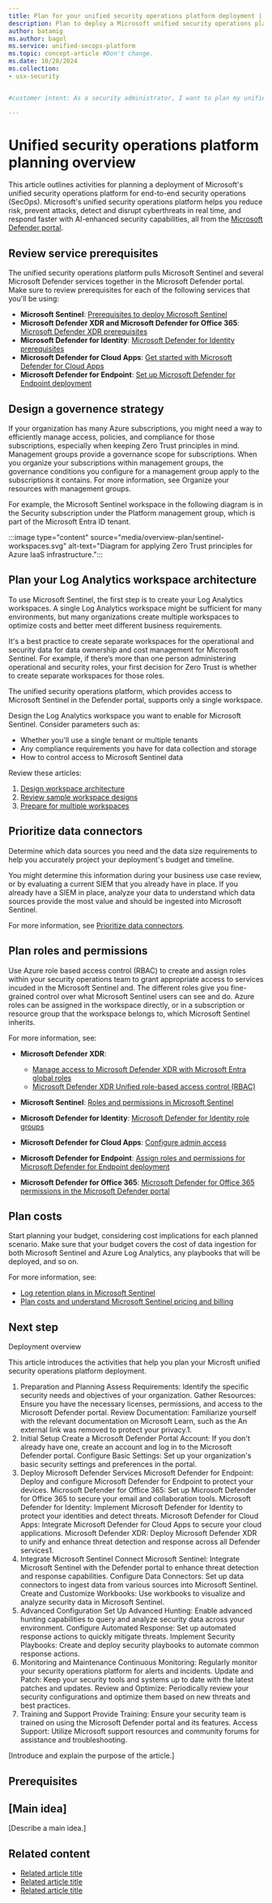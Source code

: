 ```yaml
---
title: Plan for your unified security operations platform deployment | Microsoft Defender
description: Plan to deploy a Microsoft unified security operations platform with the Microsoft Defender portal, Microsoft Sentinel, and other Microsoft Defender services.
author: batamig
ms.author: bagol
ms.service: unified-secops-platform
ms.topic: concept-article #Don't change.
ms.date: 10/28/2024
ms.collection:
- usx-security


#customer intent: As a security administrator, I want to plan my unified security operations platform deployment so that I can access Microsoft Sentinel services together with other Microsoft Defender services in the Microsoft Defender portal.

---
```


<!-- --------------------------------------

- Use this template with pattern instructions for:

Concept

- Before you sign off or merge:

Remove all comments except the customer intent.

- Feedback:

https://aka.ms/patterns-feedback

-->


# Unified security operations platform planning overview

This article outlines activities for planning a deployment of Microsoft's unified security operations platform for end-to-end security operations (SecOps). Microsoft's unified security operations platform helps you reduce risk, prevent attacks, detect and disrupt cyberthreats in real time, and respond faster with AI-enhanced security capabilities, all from the [Microsoft Defender portal](https://security.microsoft.com).

<!--need to update links so that they stay in the TOC if we're including them-->

## Review service prerequisites

The unified security operations platform pulls Microsoft Sentinel and several Microsoft Defender services together in the Microsoft Defender portal. Make sure to review prerequisites for each of the following services that you'll be using:

- **Microsoft Sentinel**: [Prerequisites to deploy Microsoft Sentinel](/azure/sentinel/prerequisites)
- **Microsoft Defender XDR and Microsoft Defender for Office 365**: [Microsoft Defender XDR prerequisites](/defender-xdr/prerequisites)
- **Microsoft Defender for Identity**: [Microsoft Defender for Identity prerequisites](/defender-for-identity/deploy/prerequisites)
- **Microsoft Defender for Cloud Apps**: [Get started with Microsoft Defender for Cloud Apps](/defender-cloud-apps/get-started)
- **Microsoft Defender for Endpoint**: [Set up Microsoft Defender for Endpoint deployment](/defender-endpoint/production-deployment)

## Design a governence strategy

<!--shared from zt / ops content-->

If your organization has many Azure subscriptions, you might need a way to efficiently manage access, policies, and compliance for those subscriptions, especially when keeping Zero Trust principles in mind. Management groups provide a governance scope for subscriptions. When you organize your subscriptions within management groups, the governance conditions you configure for a management group apply to the subscriptions it contains. For more information, see Organize your resources with management groups.

For example, the Microsoft Sentinel workspace in the following diagram is in the Security subscription under the Platform management group, which is part of the Microsoft Entra ID tenant.

:::image type="content" source="media/overview-plan/sentinel-workspaces.svg" alt-text="Diagram for applying Zero Trust principles for Azure IaaS infrastructure.":::

## Plan your Log Analytics workspace architecture

To use Microsoft Sentinel, the first step is to create your Log Analytics workspaces. A single Log Analytics workspace might be sufficient for many environments, but many organizations create multiple workspaces to optimize costs and better meet different business requirements.

It's a best practice to create separate workspaces for the operational and security data for data ownership and cost management for Microsoft Sentinel. For example, if there’s more than one person administering operational and security roles, your first decision for Zero Trust is whether to create separate workspaces for those roles.

The unified security operations platform, which provides access to Microsoft Sentinel in the Defender portal, supports only a single workspace. <!--isn't this no longer true? if so we need to update in ZT too-->

Design the Log Analytics workspace you want to enable for Microsoft Sentinel. Consider parameters such as:

- Whether you'll use a single tenant or multiple tenants
- Any compliance requirements you have for data collection and storage
- How to control access to Microsoft Sentinel data

Review these articles:

1. [Design workspace architecture](/azure/azure-monitor/logs/workspace-design?toc=%2Fazure%2Fsentinel%2FTOC.json&bc=%2Fazure%2Fsentinel%2Fbreadcrumb%2Ftoc.json)
1. [Review sample workspace designs](/azure/sentinel/sample-workspace-designs)
1. [Prepare for multiple workspaces](/azure/sentinel/prepare-multiple-workspaces) <!--is this relevant?-->

## Prioritize data connectors

Determine which data sources you need and the data size requirements to help you accurately project your deployment's budget and timeline.

You might determine this information during your business use case review, or by evaluating a current SIEM that you already have in place. If you already have a SIEM in place, analyze your data to understand which data sources provide the most value and should be ingested into Microsoft Sentinel.

For more information, see [Prioritize data connectors](/azure/sentinel/prioritize-data-connectors).

## Plan roles and permissions

Use Azure role based access control (RBAC) to create and assign roles within your security operations team to grant appropriate access to services incuded in the Microsoft Sentinel and. The different roles give you fine-grained control over what Microsoft Sentinel users can see and do. Azure roles can be assigned in the workspace directly, or in a subscription or resource group that the workspace belongs to, which Microsoft Sentinel inherits.

For more information, see:

- **Microsoft Defender XDR**:

    - [Manage access to Microsoft Defender XDR with Microsoft Entra global roles](https://learn.microsoft.com/en-us/defender-xdr/m365d-permissions)
    - [Microsoft Defender XDR Unified role-based access control (RBAC)](https://learn.microsoft.com/en-us/defender-xdr/manage-rbac) <!--are these both relevant?-->

- **Microsoft Sentinel**: [Roles and permissions in Microsoft Sentinel](/azure/sentinel/roles)
- **Microsoft Defender for Identity**: [Microsoft Defender for Identity role groups](https://learn.microsoft.com/en-us/defender-for-identity/role-groups)
- **Microsoft Defender for Cloud Apps**: [Configure admin access](https://learn.microsoft.com/en-us/defender-cloud-apps/manage-admins)
- **Microsoft Defender for Endpoint**: [Assign roles and permissions for Microsoft Defender for Endpoint deployment](https://learn.microsoft.com/en-us/defender-endpoint/prepare-deployment)
- **Microsoft Defender for Office 365**: [Microsoft Defender for Office 365 permissions in the Microsoft Defender portal](https://learn.microsoft.com/en-us/defender-office-365/mdo-portal-permissions)

## Plan costs

Start planning your budget, considering cost implications for each planned scenario. Make sure that your budget covers the cost of data ingestion for both Microsoft Sentinel and Azure Log Analytics, any playbooks that will be deployed, and so on.

For more information, see:

- [Log retention plans in Microsoft Sentinel](/azure/sentinel/log-plans)
- [Plan costs and understand Microsoft Sentinel pricing and billing](/azure/sentinel/billing?tabs=simplified%2Ccommitment-tiers)

## Next step

Deployment overview

This article introduces the activities that help you plan your Microsft unified security operations platform deployment.


1. Preparation and Planning
Assess Requirements: Identify the specific security needs and objectives of your organization.
Gather Resources: Ensure you have the necessary licenses, permissions, and access to the Microsoft Defender portal.
Review Documentation: Familiarize yourself with the relevant documentation on Microsoft Learn, such as the An external link was removed to protect your privacy.1.
2. Initial Setup
Create a Microsoft Defender Portal Account: If you don't already have one, create an account and log in to the Microsoft Defender portal.
Configure Basic Settings: Set up your organization's basic security settings and preferences in the portal.
3. Deploy Microsoft Defender Services
Microsoft Defender for Endpoint: Deploy and configure Microsoft Defender for Endpoint to protect your devices.
Microsoft Defender for Office 365: Set up Microsoft Defender for Office 365 to secure your email and collaboration tools.
Microsoft Defender for Identity: Implement Microsoft Defender for Identity to protect your identities and detect threats.
Microsoft Defender for Cloud Apps: Integrate Microsoft Defender for Cloud Apps to secure your cloud applications.
Microsoft Defender XDR: Deploy Microsoft Defender XDR to unify and enhance threat detection and response across all Defender services1.
4. Integrate Microsoft Sentinel
Connect Microsoft Sentinel: Integrate Microsoft Sentinel with the Defender portal to enhance threat detection and response capabilities.
Configure Data Connectors: Set up data connectors to ingest data from various sources into Microsoft Sentinel.
Create and Customize Workbooks: Use workbooks to visualize and analyze security data in Microsoft Sentinel.
5. Advanced Configuration
Set Up Advanced Hunting: Enable advanced hunting capabilities to query and analyze security data across your environment.
Configure Automated Response: Set up automated response actions to quickly mitigate threats.
Implement Security Playbooks: Create and deploy security playbooks to automate common response actions.
6. Monitoring and Maintenance
Continuous Monitoring: Regularly monitor your security operations platform for alerts and incidents.
Update and Patch: Keep your security tools and systems up to date with the latest patches and updates.
Review and Optimize: Periodically review your security configurations and optimize them based on new threats and best practices.
7. Training and Support
Provide Training: Ensure your security team is trained on using the Microsoft Defender portal and its features.
Access Support: Utilize Microsoft support resources and community forums for assistance and troubleshooting.

<!-- Required: Article headline - H1

Identify the product, service, or feature the
article covers.

-->

[Introduce and explain the purpose of the article.]

<!-- Required: Introductory paragraphs (no heading)

Write a brief introduction that can help the user
determine whether the article is relevant for them
and to describe the concept the article covers.

For definitive concepts, it's better to lead with a
sentence in the form, "X is a (type of) Y that does Z."

-->

## Prerequisites

<!--Optional: Prerequisites - H2

If this section is needed, make "Prerequisites" your
first H2 in the article.

Use clear and unambiguous language and use
an unordered list format. 

-->

## [Main idea]

[Describe a main idea.]

<!-- Required: Main ideas - H2

Use one or more H2 sections to describe the main ideas
of the concept.

Follow each H2 heading with a sentence about how
the section contributes to the whole. Then, describe 
the concept's critical features as you define what it is.

-->

## Related content

- [Related article title](link.md)
- [Related article title](link.md)
- [Related article title](link.md)

<!-- Optional: Related content - H2

Consider including a "Related content" H2 section that 
lists links to 1 to 3 articles the user might find helpful.

-->

<!--

Remove all comments except the customer intent
before you sign off or merge to the main branch.

-->